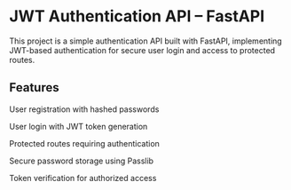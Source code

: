 # JWT Authentication API – FastAPI
This project is a simple authentication API built with FastAPI, implementing JWT-based authentication for secure user login and access to protected routes.

## Features

User registration with hashed passwords

User login with JWT token generation

Protected routes requiring authentication

Secure password storage using Passlib

Token verification for authorized access


